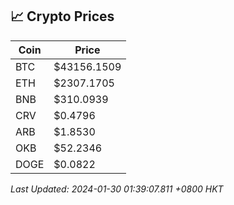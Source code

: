 ## 📈 Crypto Prices

| Coin | Price |
| ---- | ----- |
| BTC | $43156.1509 |
| ETH | $2307.1705 |
| BNB | $310.0939 |
| CRV | $0.4796 |
| ARB | $1.8530 |
| OKB | $52.2346 |
| DOGE | $0.0822 |

_Last Updated: 2024-01-30 01:39:07.811 +0800 HKT_